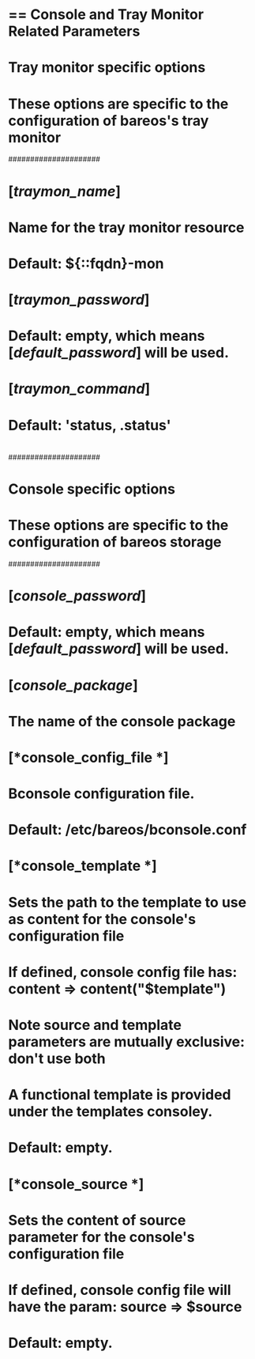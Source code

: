 # == Console and Tray Monitor Related Parameters
#
# Tray monitor specific options
# These options are specific to the configuration of bareos's tray monitor
#####################
#
# [*traymon_name*]
#   Name for the tray monitor resource
#   Default: ${::fqdn}-mon
#
# [*traymon_password*]
#   Default: empty, which means [*default_password*] will be used.
#
# [*traymon_command*]
#   Default: 'status, .status'
#
#####################
# Console specific options
# These options are specific to the configuration of bareos storage
#####################
#
# [*console_password*]
#   Default: empty, which means [*default_password*] will be used.
#
# [*console_package*]
#   The name of the console package
#
# [*console_config_file *]
#   Bconsole configuration file.
#   Default: /etc/bareos/bconsole.conf
#
# [*console_template *]
#   Sets the path to the template to use as content for the console's configuration file
#   If defined, console config file has: content => content("$template")
#   Note source and template parameters are mutually exclusive: don't use both
#   A functional template is provided under the templates consoley.
#   Default: empty.
#
# [*console_source *]
#   Sets the content of source parameter for the console's configuration file
#   If defined, console config file will have the param: source => $source
#   Default: empty.
